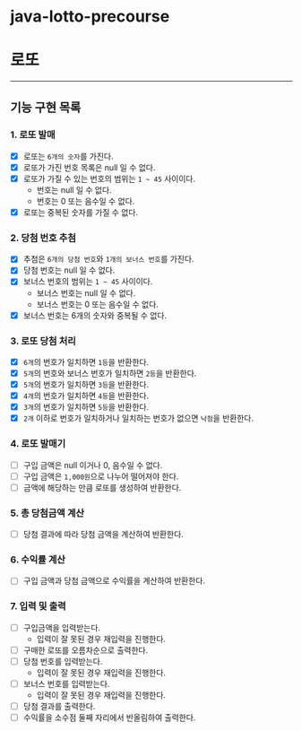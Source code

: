 # java-lotto-precourse

# 로또

---

## 기능 구현 목록

### 1. 로또 발매
- [x] 로또는 `6개의 숫자`를 가진다.
- [x] 로또가 가진 번호 목록은 null 일 수 없다.
- [x] 로또가 가질 수 있는 번호의 범위는 `1 ~ 45` 사이이다.
  - 번호는 null 일 수 없다.
  - 번호는 0 또는 음수일 수 없다.
- [x] 로또는 중복된 숫자를 가질 수 없다.

### 2. 당첨 번호 추첨
- [x] 추첨은 `6개의 당첨 번호`와 `1개의 보너스 번호`를 가진다.
- [x] 당첨 번호는 null 일 수 없다.
- [x] 보너스 번호의 범위는 `1 ~ 45` 사이이다.
  - 보너스 번호는 null 일 수 없다.
  - 보너스 번호는 0 또는 음수일 수 없다.
- [x] 보너스 번호는 6개의 숫자와 중복될 수 없다.

### 3. 로또 당첨 처리
- [x] `6개`의 번호가 일치하면 `1등`을 반환한다.
- [x] `5개`의 번호와 보너스 번호가 일치하면 `2등`을 반환한다.
- [x] `5개`의 번호가 일치하면 `3등`을 반환한다.
- [x] `4개`의 번호가 일치하면 `4등`을 반환한다.
- [x] `3개`의 번호가 일치하면 `5등`을 반환한다.
- [x] `2개` 이하로 번호가 일치하거나 일치하는 번호가 없으면 `낙첨`을 반환한다.

### 4. 로또 발매기
- [ ] 구입 금액은 null 이거나 0, 음수일 수 없다.
- [ ] 구입 금액은 `1,000원`으로 나누어 떨어져야 한다.
- [ ] 금액에 해당하는 만큼 로또를 생성하여 반환한다.

### 5. 총 당첨금액 계산
- [ ] 당첨 결과에 따라 당첨 금액을 계산하여 반환한다.

### 6. 수익률 계산
- [ ] 구입 금액과 당첨 금액으로 수익률을 계산하여 반환한다.

### 7. 입력 및 출력
- [ ] 구입금액을 입력받는다.
  - 입력이 잘 못된 경우 재입력을 진행한다.
- [ ] 구매한 로또를 오름차순으로 출력한다.
- [ ] 당첨 번호를 입력받는다.
    - 입력이 잘 못된 경우 재입력을 진행한다.
- [ ] 보너스 번호를 입력받는다.
    - 입력이 잘 못된 경우 재입력을 진행한다.
- [ ] 당첨 결과를 출력한다.
- [ ] 수익률을 소수점 둘째 자리에서 반올림하여 출력한다.

